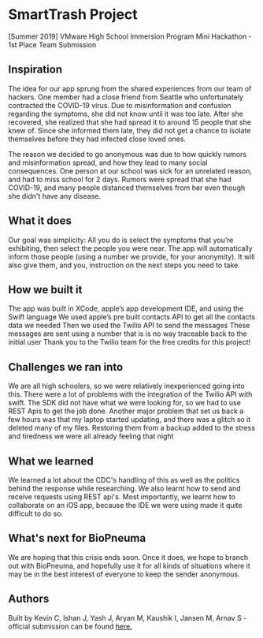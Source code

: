 # SmartTrash Project

[Summer 2019] VMware High School Immersion Program Mini Hackathon - 1st Place Team Submission

## Inspiration
The idea for our app sprung from the shared experiences from our team of hackers. One member had a close friend from Seattle who unfortunately contracted the COVID-19 virus. Due to misinformation and confusion regarding the symptoms, she did not know until it was too late. After she recovered, she realized that she had spread it to around 15 people that she knew of. Since she informed them late, they did not get a chance to isolate themselves before they had infected close loved ones.

The reason we decided to go anonymous was due to how quickly rumors and misinformation spread, and how they lead to many social consequences. One person at our school was sick for an unrelated reason, and had to miss school for 2 days. Rumors were spread that she had COVID-19, and many people distanced themselves from her even though she didn't have any disease.

## What it does
Our goal was simplicity: All you do is select the symptoms that you’re exhibiting, then select the people you were near. The app will automatically inform those people (using a number we provide, for your anonymity). It will also give them, and you, instruction on the next steps you need to take.

## How we built it
The app was built in XCode, apple’s app development IDE, and using the Swift language We used apple’s pre built contacts API to get all the contacts data we needed Then we used the Twilio API to send the messages These messages are sent using a number that is is no way traceable back to the initial user Thank you to the Twilio team for the free credits for this project!

## Challenges we ran into
We are all high schoolers, so we were relatively inexperienced going into this. There were a lot of problems with the integration of the Twilio API with swift. The SDK did not have what we were looking for, so we had to use REST Apis to get the job done. Another major problem that set us back a few hours was that my laptop started updating, and there was a glitch so it deleted many of my files. Restoring them from a backup added to the stress and tiredness we were all already feeling that night

## What we learned
We learned a lot about the CDC's handling of this as well as the politics behind the response while researching. We also learnt how to send and receive requests using REST api's. Most importantly, we learnt how to collaborate on an iOS app, because the IDE we were using made it quite difficult to do so.

## What's next for BioPneuma
We are hoping that this crisis ends soon. Once it does, we hope to branch out with BioPneuma, and hopefully use it for all kinds of situations where it may be in the best interest of everyone to keep the sender anonymous.

## Authors
Built by Kevin C, Ishan J, Yash J, Aryan M, Kaushik I, Jansen M, Arnav S - official submission can be found [here.](https://www.youtube.com/watch?v=nLJatRdyQJY)
